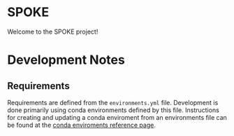 # SPOKE
Welcome to the SPOKE project!

# Development Notes
## Requirements
Requirements are defined from the `environments.yml` file. Development is done primarily using conda environments defined by this file. Instructions for creating and updating a conda enviroment from an environments file can be found at the [conda enviroments reference page](https://conda.io/projects/conda/en/latest/user-guide/tasks/manage-environments.html).

